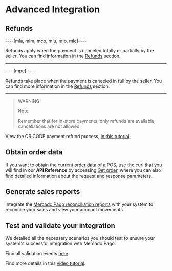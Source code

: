 # Advanced Integration

## Refunds

----[mla, mlm, mco, mlu, mlb, mlc]----

Refunds apply when the payment is canceled totally or partially by the seller. You can find information in the [Refunds](/developers/en/docs/qr-code/additional-content/refunds) section.

------------

----[mpe]----

Refunds take place when the payment is canceled in full by the seller. You can find more information in the [Refunds](/developers/en/docs/qr-code/additional-content/refunds) section.

------------
> WARNING
>
> Note
>
> Remember that for in-store payments, only refunds are available, cancellations are not allowed.

View the QR CODE payment refund process, [in this tutorial](https://youtu.be/JXzDIos_fRA?list=PLCazXKuqZp3hGVY3bBhEO0ItFhIic5UpK).

## Obtain order data

If you want to obtain the current order data of a POS, use the curl that you will find in our **API Reference** by accessing [Get order](/developers/en/reference/instore_orders_v2/_instore_qr_seller_collectors_user_id_pos_external_pos_id_orders/get), where you can also find detailed information about the request and response parameters.

## Generate sales reports

Integrate the [Mercado Pago reconciliation reports](/developers/en/guides/additional-content/reports/general-considerations/reconciliation-reports) with your system to reconcile your sales and view your account movements.

## Test and validate your integration

We detailed all the necessary scenarios you should test to ensure your system's successful integration with Mercado Pago.

Find all validation events [here](/developers/es/docs/qr-code/how-to/validation-events).

Find more details in this [video tutorial](https://youtu.be/oQqJkqyjegk?list=PLCazXKuqZp3hGVY3bBhEO0ItFhIic5UpK).
